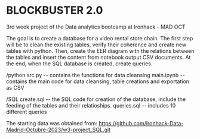 # BLOCKBUSTER 2.0
3rd week project of the Data analytics bootcamp at Ironhack - MAD OCT

The goal is to create a database for a video rental store chain.
The first step will be to clean the existing tables, verify their coherence and create new tables with python.
Then, create the EER diagram with the relations between the tables and insert the content from notebook output CSV documents.
At the end, when the SQL database is created, create queries.

/python 
src.py -- contains the functions for data cleansing
main.ipynb -- contains the main code for data cleansing, table creations and exportation as CSV

/SQL
create.sql -- the SQL code for creation of the database, include the feeding of the tables and their relatioships.
queries.sql -- includes 10 different queries


The starting data was obtained from:
https://github.com/Ironhack-Data-Madrid-Octubre-2023/w3-project_SQL.git
